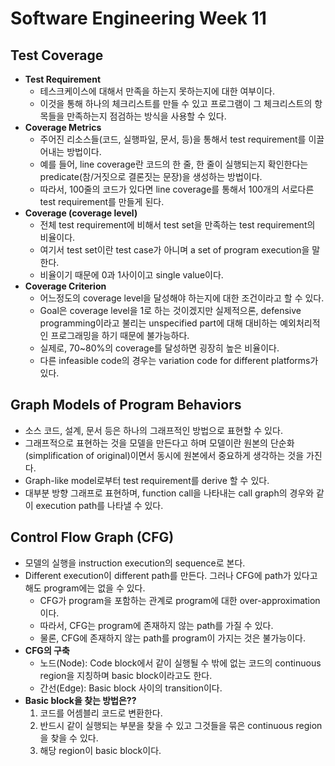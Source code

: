 # Software Engineering Week 11

## Test Coverage

* **Test Requirement**
  * 테스크케이스에 대해서 만족을 하는지 못하는지에 대한 여부이다.
  * 이것을 통해 하나의 체크리스트를 만들 수 있고 프로그램이 그 체크리스트의 항목들을 만족하는지 점검하는 방식을 사용할 수 있다.
* **Coverage Metrics**
  * 주어진 리소스들(코드, 실행파일, 문서, 등)을 통해서 test requirement를 이끌어내는 방법이다.
  * 예를 들어, line coverage란 코드의 한 줄, 한 줄이 실행되는지 확인한다는 predicate(참/거짓으로 결론짓는 문장)을 생성하는 방법이다.
  * 따라서, 100줄의 코드가 있다면 line coverage를 통해서 100개의 서로다른 test requirement를 만들게 된다.
* **Coverage (coverage level)**
  * 전체 test requirement에 비해서 test set을 만족하는 test requirement의 비율이다.
  * 여기서 test set이란 test case가 아니며 a set of program execution을 말한다.
  * 비율이기 때문에 0과 1사이이고 single value이다.
* **Coverage Criterion**
  * 어느정도의 coverage level을 달성해야 하는지에 대한 조건이라고 할 수 있다.
  * Goal은 coverage level을 1로 하는 것이겠지만 실제적으론, defensive programming이라고 불리는 unspecified part에 대해 대비하는 예외처리적인 프로그래밍을 하기 때문에 불가능하다.
  * 실제로, 70~80%의 coverage를 달성하면 굉장히 높은 비율이다.
  * 다른 infeasible code의 경우는 variation code for different platforms가 있다.

## Graph Models of Program Behaviors

* 소스 코드, 설계, 문서 등은 하나의 그래프적인 방법으로 표현할 수 있다.
* 그래프적으로 표현하는 것을 모델을 만든다고 하며 모델이란 원본의 단순화(simplification of original)이면서 동시에 원본에서 중요하게 생각하는 것을 가진다.
* Graph-like model로부터 test requirement를 derive 할 수 있다.
* 대부분 방향 그래프로 표현하며, function call을 나타내는 call graph의 경우와 같이 execution path를 나타낼 수 있다.

## Control Flow Graph (CFG)

* 모델의 실행을 instruction execution의 sequence로 본다.
* Different execution이 different path를 만든다. 그러나 CFG에 path가 있다고 해도 program에는 없을 수 있다.
  * CFG가 program을 포함하는 관계로 program에 대한 over-approximation이다.
  * 따라서, CFG는 program에 존재하지 않는 path를 가질 수 있다.
  * 물론, CFG에 존재하지 않는 path를 program이 가지는 것은 불가능이다.
* **CFG의 구축**
  * 노드(Node): Code block에서 같이 실행될 수 밖에 없는 코드의 continuous region을 지칭하며 basic block이라고도 한다.
  * 간선(Edge): Basic block 사이의 transition이다.
* **Basic block을 찾는 방법은??**
  1. 코드를 어셈블리 코드로 변환한다.
  2. 반드시 같이 실행되는 부분을 찾을 수 있고 그것들을 묶은 continuous region을 찾을 수 있다.
  3. 해당 region이 basic block이다.